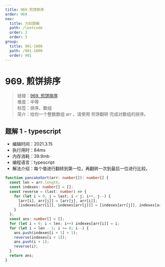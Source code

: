 ```yaml
---
title: 969.煎饼排序
order: 969
nav:
  title: 力扣题解
  path: /leetcode
  order: 3
  order: 3
group:
  title: 901-1000
  path: /901-1000
  order: 901
---
```


# 969. 煎饼排序

> 链接：[969. 煎饼排序](https://leetcode-cn.com/problems/pancake-sorting/)  
> 难度：中等  
> 标签：排序、数组  
> 简介：给你一个整数数组 arr ，请使用 煎饼翻转 完成对数组的排序。

## 题解 1 - typescript

- 编辑时间：2021.3.15
- 执行用时：84ms
- 内存消耗：39.9mb
- 编程语言：typescript
- 解法介绍：每个值进行翻转到第一位，再翻转一次到最后一位进行比较。

```typescript
function pancakeSort(arr: number[]): number[] {
  const len = arr.length;
  const indexes: number[] = [];
  const reverse = (last: number) => {
    for (let i = 0, j = last; i < j; i++, j--) {
      [arr[i], arr[j]] = [arr[j], arr[i]];
      [indexes[arr[i]], indexes[arr[j]]] = [indexes[arr[j]], indexes[arr[i]]];
    }
  };
  const ans: number[] = [];
  for (let i = 0; i < len; i++) indexes[arr[i]] = i;
  for (let i = len - 1; i >= 0; i--) {
    ans.push(indexes[i + 1] + 1);
    reverse(indexes[i + 1]);
    ans.push(i + 1);
    reverse(i);
  }
  return ans;
}
```
